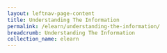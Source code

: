 ```yaml
---
layout: leftnav-page-content
title: Understanding The Information
permalink: /elearn/understanding-the-information/
breadcrumb: Understanding The Information
collection_name: elearn
---
```


